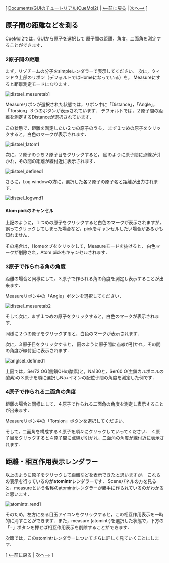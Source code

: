 [ [Documents/GUIのチュートリアル(CueMol2)](../../../Documents/GUIのチュートリアル(CueMol2)) |
[&lt;--前に戻る](../../../Documents/GUIのチュートリアル(CueMol2)/Step10) |
[次へ--&gt;](../../../Documents/GUIのチュートリアル(CueMol2)/Step13) ]

## 原子間の距離などを測る
CueMol2では，GUIから原子を選択して
原子間の距離，角度，二面角を測定することができます．

### 2原子間の距離
まず，リゾチームの分子をsimpleレンダラーで表示してください．
次に，ウィンドウ上部のリボン（デフォルトではHomeになっている）を，
Measureにすると距離測定モードになります．

![distsel_mesuretab1](../../../assets/images/Documents/GUIのチュートリアル(CueMol2)/Step12/distsel_mesuretab1.png)

Measureリボンが選択された状態では，リボン中に「Distance」，「Angle」，「Torsion」３つのボタンが表示されています．
デフォルトでは，２原子間の距離を測定するDistanceが選択されています．

この状態で，距離を測定したい２つの原子のうち，
まず１つめの原子をクリックすると，白色のマークが表示されます．


![distsel_1atom1](../../../assets/images/Documents/GUIのチュートリアル(CueMol2)/Step12/distsel_1atom1.png)


次に，２原子のうち２原子目をクリックすると，
図のように原子間に点線が引かれ，その間の距離が線付近に表示されます．


![distsel_defined1](../../../assets/images/Documents/GUIのチュートリアル(CueMol2)/Step12/distsel_defined1.png)


さらに，Log windowの方に，選択した各２原子の原子名と距離が出力されます．


![distsel_logwnd1](../../../assets/images/Documents/GUIのチュートリアル(CueMol2)/Step12/distsel_logwnd1.png)


#### Atom pickのキャンセル
上記のように，１つめの原子をクリックすると白色のマークが表示されますが，
誤ってクリックしてしまった場合など，pickをキャンセルしたい場合があるかも知れません．

その場合は，Homeタブをクリックして，Measureモードを抜けると，
白色マークが削除され，Atom pickもキャンセルされます．

### 3原子で作られる角の角度
距離の場合と同様にして，３原子で作られる角の角度を測定し表示することが出来ます．

Measureリボン中の「Angle」ボタンを選択してください．

![distsel_mesuretab2](../../../assets/images/Documents/GUIのチュートリアル(CueMol2)/Step12/distsel_mesuretab2.png)

そして次に，まず１つめの原子をクリックすると，白色のマークが表示されます．

同様に２つの原子をクリックすると，白色のマークが表示されます．

次に，３原子目をクリックすると，
図のように原子間に点線が引かれ，その間の角度が線付近に表示されます．


![anglsel_defined1](../../../assets/images/Documents/GUIのチュートリアル(CueMol2)/Step12/anglsel_defined1.png)


上図では，Ser72 OG(側鎖OHの酸素)と，Na130と，Ser60 O(主鎖カルボニルの酸素)の３原子を順に選択しNa+イオンの配位子間の角度を測定した例です．

### 4原子で作られる二面角の角度
距離の場合と同様にして，４原子で作られる二面角の角度を測定し表示することが出来ます．

Measureリボン中の「Torsion」ボタンを選択してください．

そして，二面角を構成する４原子を順々にクリックしていってください．
４原子目をクリックすると４原子間に点線が引かれ，二面角の角度が線付近に表示されます．

## 距離・相互作用表示レンダラー
以上のように原子をクリックして距離などを表示できたと思いますが，
これらの表示を行っているのが**atomintr**レンダラーです．
Sceneパネルの方を見ると，measureという名称のatomintrレンダラーが勝手に作られているのがわかると思います．


![atomintr_rend1](../../../assets/images/Documents/GUIのチュートリアル(CueMol2)/Step12/atomintr_rend1.png)


そのため，左方にある目玉アイコンをクリックすると，この相互作用表示を一時的に消すことができます．また，measure (atomintr)を選択した状態で，下方の「−」ボタンを押せば相互作用表示を削除することができます．

次節では，このatomintrレンダラーについてさらに詳しく見ていくことにします．

[ [&lt;--前に戻る](../../../Documents/GUIのチュートリアル(CueMol2)/Step10) |
[次へ--&gt;](../../../Documents/GUIのチュートリアル(CueMol2)/Step13) ]